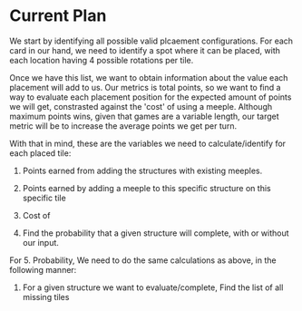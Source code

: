 # Current Plan

We start by identifying all possible valid plcaement configurations. For each card in our hand, we need to identify a spot where it can be placed, with each location having 4 possible rotations per tile.

Once we have this list, we want to obtain information about the value each placement will add to us. Our metrics is total points, so we want to find a way to evaluate each placement position for the expected amount of points we will get, constrasted against the 'cost' of using a meeple. Although maximum points wins, given that games are a variable length, our target metric will be to increase the average points we get per turn.

With that in mind, these are the variables we need to calculate/identify for each placed tile:

1. Points earned from adding the structures with existing meeples.
2. Points earned by adding a meeple to this specific structure on this specific tile
3. Cost of 

5. Find the probability that a given structure will complete, with or without our input.


For 5. Probability, We need to do the same calculations as above, in the following manner:

1. For a given structure we want to evaluate/complete, Find the list of all missing tiles


